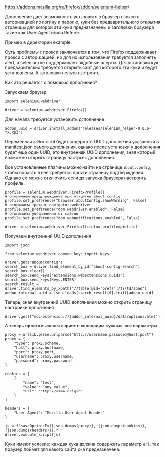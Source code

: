 https://addons.mozilla.org/ru/firefox/addon/selenium-helper/

Дополнение дает возможность установить в браузер прокси с авторизацией по логину и паролю, куки без предварительного открытия страницы для которой эти куки предназначены и заголовки браузера такие как User-Agent и/или Referer.

Пример в директории example.

Суть проблемы с прокси заключается в том, что Firefox поддерживает прокси с авторизацией, но для их использования требуется заполнять alert, а selenium не поддерживает подобные алерты. Для установки кук предварительно требуется открыть сайт для которого эти куки и будут установлены. А заголовки нельзя настроить.

Как это решается с помощью дополнения?

Запускаем браузер

```
import selenium.webdriver

driver = selenium.webdriver.Firefox()
```

Для начала требуется установить дополнение

```
addon_uuid = driver.install_addon("releases/selenium_helper-0.0.6-fx.xpi")
```

Переменная `addon_uuid` будет содержать UUID дополнения указанный в manifest.json самого дополнения, однако после установки у дополнения будет еще один UUID, это внутренний UUID дополнения, зная который возможно открыть страницу настроек дополнения.

Все установленные плагины можно найти на странице `about:config`, чтобы попасть в нее требуется пройти страницу подтверждения. Однако ее можно отключить если до запуска браузера настроить профиль.

```
profile = selenium.webdriver.FirefoxProfile()
# отключаем предупреждение при открытии about:config
profile.set_preference("browser.aboutConfig.showWarning", False)
# отключаем трекинг navigator.webdriver
profile.set_preference("dom.webdriver.enabled", False)
# отключаем уведомления от сайтов
profile.set_preference("dom.webnotifications.enabled", False)

driver = selenium.webdriver.Firefox(firefox_profile=profile)
```

Получаем внутренний UUID дополнения

```
import json

from selenium.webdriver.common.keys import Keys

driver.get("about:config")
search_box = driver.find_element_by_id("about-config-search")
search_box.clear()
search_box.send_keys("extensions.webextensions.uuids")
search_box.send_keys(Keys.ENTER)
search_result = driver.find_elements_by_xpath("//table[@id='prefs']/tr/td/span")
addon_internal_uuid = json.loads(search_result[0].text)[addon_uuid]
```

Теперь, зная внутренний UUID дополнения можно открыть страницу настройки дополнения

```
driver.get(f"moz-extension://{addon_internal_uuid}/data/options.html")
```

А теперь просто вызовем скрипт и передадим нужные нам параметры

```
proxy = urllib.parse.urlparse("http://username:password@host:port")
proxy = {
    "type": proxy.scheme,
    "host": proxy.hostname,
    "port": proxy.port,
    "username": proxy.username,
    "password": proxy.password
}

cookies = [
    {
        "name": "test",
        "value": "any_value",
        "url": "http://same_origin"
    }
]

headers = {
    "User-Agent": "Mozilla User Agent Header"
}

js = f"saveOptionsEx({json.dumps(proxy)}, {json.dumps(cookies)}, {json.dumps(headers)});"
driver.execute_script(js)
```

Куки имеют условие: каждая кука должна содержать параметр `url`, так браузер поймет для какого сайта она предназначена.
